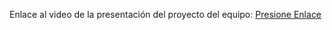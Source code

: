 Enlace al video de la presentación del proyecto del equipo:
[Presione Enlace](https://youtu.be/XVXkVILpMq0)